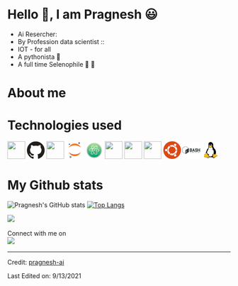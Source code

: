 # Hello :wave:, I am Pragnesh 😃 
- Ai Resercher:
- By Profession data scientist ::
- IOT - for all 
- A pythonista 🐍
- A full time Selenophile :rocket: :milky_way:

# About me


# Technologies used

<code><img height="40" width="40" src="https://upload.wikimedia.org/wikipedia/commons/thumb/c/c3/Python-logo-notext.svg/110px-Python-logo-notext.svg.png"></code>
<code><img height="40" width="40" src="https://raw.githubusercontent.com/github/explore/80688e429a7d4ef2fca1e82350fe8e3517d3494d/topics/github-api/github-api.png"></code>
<code><img height="40" width="40" src="https://databricks.com/wp-content/uploads/2021/07/Logo_sm.svg"></code>
<code><img height="40" width="40" src="https://raw.githubusercontent.com/github/explore/80688e429a7d4ef2fca1e82350fe8e3517d3494d/topics/jupyter-notebook/jupyter-notebook.png"></code>
<code><img height="40" width="40" src="https://raw.githubusercontent.com/github/explore/80688e429a7d4ef2fca1e82350fe8e3517d3494d/topics/atom/atom.png"></code>
<code><img height="40" width="40" src="https://www.h2o.ai/wp-content/themes/h2o2018/templates/dist/images/h2o_logo.svg"></code>
<code><img height="40" width="40" src= "https://upload.wikimedia.org/wikipedia/commons/2/2d/Tensorflow_logo.svg"></code>
<code><img height="40" width="40" src= "https://pytorch.org/assets/images/pytorch-logo.png"></code>
<code><img height="40" width="40" src="https://raw.githubusercontent.com/github/explore/80688e429a7d4ef2fca1e82350fe8e3517d3494d/topics/ubuntu/ubuntu.png"></code>
<code><img height="40" width="40" src= "https://raw.githubusercontent.com/github/explore/80688e429a7d4ef2fca1e82350fe8e3517d3494d/topics/bash/bash.png"></code>
<code><img height="40" width="40" src= "https://raw.githubusercontent.com/github/explore/80688e429a7d4ef2fca1e82350fe8e3517d3494d/topics/linux/linux.png"></code>



# My Github stats
![Pragnesh's GitHub stats](https://github-readme-stats.vercel.app/api?username=pragnesh-ai&hide=issues&show_icons=true&theme=gotham)
[![Top Langs](https://github-readme-stats.vercel.app/api/top-langs/?username=pragnesh-ai&layout=compact&theme=gotham)](https://github.com/anuraghazra/github-readme-stats)

<a href="https://wakatime.com"><img src="https://wakatime.com/share/@pragnesh-ai/79cd408d-2c54-421e-aef3-ef0007369468.png" width = 400px /></a>




<p>Connect with me on
<br>	
<a target="_blank" href="https://mail.google.com/mail/u/0/?tab=rm&ogbl#inbox"><img src="https://img.shields.io/badge/-Gmail-D14836?style=for-the-badge&logo=Gmail&logoColor=white"></img></a>


<br>
</p>

------

Credit: [pragnesh-ai](https://github.com/pragnesh-ai)

Last Edited on: 9/13/2021
